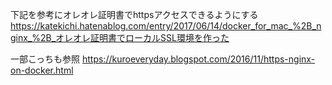 下記を参考にオレオレ証明書でhttpsアクセスできるようにする
https://katekichi.hatenablog.com/entry/2017/06/14/docker_for_mac_%2B_nginx_%2B_オレオレ証明書でローカルSSL環境を作った

一部こっちも参照
https://kuroeveryday.blogspot.com/2016/11/https-nginx-on-docker.html